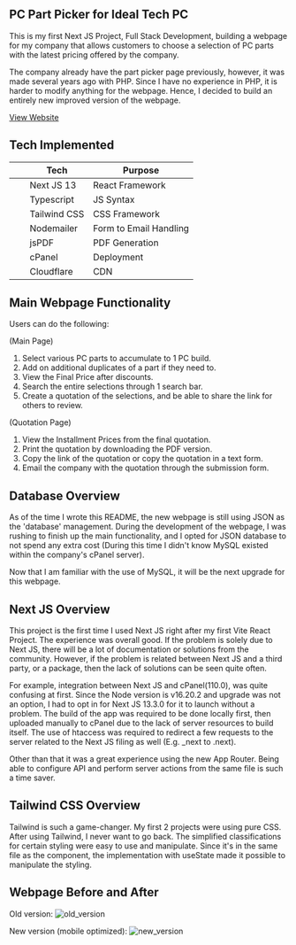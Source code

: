 ## PC Part Picker for Ideal Tech PC

This is my first Next JS Project, Full Stack Development, building a webpage for my company that allows customers to choose a selection of PC parts with the latest pricing offered by the company.

The company already have the part picker page previously, however, it was made several years ago with PHP. Since I have no experience in PHP, it is harder to modify anything for the webpage. Hence, I decided to build an entirely new improved version of the webpage.

[View Website](https://build.idealtech.com.my/)

## Tech Implemented

|  | Tech | Purpose |
| -- | -- | -- |
| <img alt="" src= "https://static-00.iconduck.com/assets.00/nextjs-icon-512x512-y563b8iq.png" height="13"> | Next JS 13 | React Framework |
| <img alt="" src= "https://cdn-icons-png.flaticon.com/512/5968/5968381.png" height="13"> | Typescript | JS Syntax |
| <img alt="" src= "https://upload.wikimedia.org/wikipedia/commons/thumb/d/d5/Tailwind_CSS_Logo.svg/512px-Tailwind_CSS_Logo.svg.png?20230715030042" height="10"> | Tailwind CSS | CSS Framework |
| <img alt="" src= "https://i0.wp.com/community.nodemailer.com/wp-content/uploads/2015/10/n2-2.png?w=422&ssl=1" height="13"> | Nodemailer | Form to Email Handling |
| <img alt="" src= "https://bestofjs.org/logos/jspdf.dark.svg" height="13"> | jsPDF | PDF Generation |
| <img alt="" src= "https://cpanel.net/wp-content/themes/cPbase/assets/img/logos/cp_orange.svg" height="10"> | cPanel | Deployment |
| <img alt="" src= "https://upload.wikimedia.org/wikipedia/commons/9/94/Cloudflare_Logo.png" height="13"> | Cloudflare | CDN |

## Main Webpage Functionality

Users can do the following:

(Main Page)

1. Select various PC parts to accumulate to 1 PC build.
2. Add on additional duplicates of a part if they need to.
3. View the Final Price after discounts.
4. Search the entire selections through 1 search bar.
5. Create a quotation of the selections, and be able to share the link for others to review.

(Quotation Page)
1. View the Installment Prices from the final quotation.
2. Print the quotation by downloading the PDF version.
3. Copy the link of the quotation or copy the quotation in a text form.
4. Email the company with the quotation through the submission form.

## Database Overview

As of the time I wrote this README, the new webpage is still using JSON as the 'database' management. During the development of the webpage, I was rushing to finish up the main functionality, and I opted for JSON database to not spend any extra cost (During this time I didn't know MySQL existed within the company's cPanel server). 

Now that I am familiar with the use of MySQL, it will be the next upgrade for this webpage.

## Next JS Overview

This project is the first time I used Next JS right after my first Vite React Project. The experience was overall good. If the problem is solely due to Next JS, there will be a lot of documentation or solutions from the community. However, if the problem is related between Next JS and a third party, or a package, then the lack of solutions can be seen quite often.

For example, integration between Next JS and cPanel(110.0), was quite confusing at first. Since the Node version is v16.20.2 and upgrade was not an option, I had to opt in for Next JS 13.3.0 for it to launch without a problem. The build of the app was required to be done locally first, then uploaded manually to cPanel due to the lack of server resources to build itself. The use of htaccess was required to redirect a few requests to the server related to the Next JS filing as well (E.g. _next to .next).

Other than that it was a great experience using the new App Router. Being able to configure API and perform server actions from the same file is such a time saver.

## Tailwind CSS Overview

Tailwind is such a game-changer. My first 2 projects were using pure CSS. After using Tailwind, I never want to go back. The simplified classifications for certain styling were easy to use and manipulate. Since it's in the same file as the component, the implementation with useState made it possible to manipulate the styling.

## Webpage Before and After

Old version:
![old_version](https://github.com/DanishNasarudin/idt-builder/assets/86049685/d72718cb-aea3-4de3-8ad3-41d22792c516)

New version (mobile optimized):
![new_version](https://github.com/DanishNasarudin/idt-builder/assets/86049685/60d55abe-f116-4bd4-9b05-21eb8ddac6ab)
